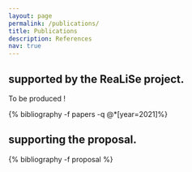 ```yaml
---
layout: page
permalink: /publications/
title: Publications
description: References
nav: true
---
```

supported by the ReaLiSe project.
--------------------------------------------
To be produced !
<div class="publications">
	{% bibliography -f papers -q @*[year=2021]%}
</div>

supporting the proposal.
-----------------------------------------------------
<div class="publications">
	{% bibliography -f proposal %}
</div>
